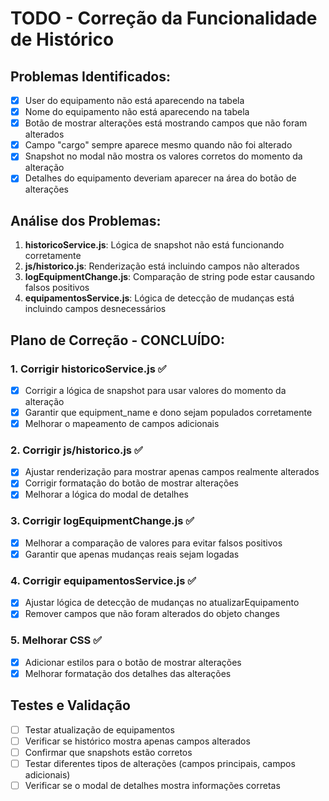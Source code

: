 # TODO - Correção da Funcionalidade de Histórico

## Problemas Identificados:
- [x] User do equipamento não está aparecendo na tabela
- [x] Nome do equipamento não está aparecendo na tabela
- [x] Botão de mostrar alterações está mostrando campos que não foram alterados
- [x] Campo "cargo" sempre aparece mesmo quando não foi alterado
- [x] Snapshot no modal não mostra os valores corretos do momento da alteração
- [x] Detalhes do equipamento deveriam aparecer na área do botão de alterações

## Análise dos Problemas:
1. **historicoService.js**: Lógica de snapshot não está funcionando corretamente
2. **js/historico.js**: Renderização está incluindo campos não alterados
3. **logEquipmentChange.js**: Comparação de string pode estar causando falsos positivos
4. **equipamentosService.js**: Lógica de detecção de mudanças está incluindo campos desnecessários

## Plano de Correção - CONCLUÍDO:

### 1. Corrigir historicoService.js ✅
- [x] Corrigir a lógica de snapshot para usar valores do momento da alteração
- [x] Garantir que equipment_name e dono sejam populados corretamente
- [x] Melhorar o mapeamento de campos adicionais

### 2. Corrigir js/historico.js ✅
- [x] Ajustar renderização para mostrar apenas campos realmente alterados
- [x] Corrigir formatação do botão de mostrar alterações
- [x] Melhorar a lógica do modal de detalhes

### 3. Corrigir logEquipmentChange.js ✅
- [x] Melhorar a comparação de valores para evitar falsos positivos
- [x] Garantir que apenas mudanças reais sejam logadas

### 4. Corrigir equipamentosService.js ✅
- [x] Ajustar lógica de detecção de mudanças no atualizarEquipamento
- [x] Remover campos que não foram alterados do objeto changes

### 5. Melhorar CSS ✅
- [x] Adicionar estilos para o botão de mostrar alterações
- [x] Melhorar formatação dos detalhes das alterações

## Testes e Validação
- [ ] Testar atualização de equipamentos
- [ ] Verificar se histórico mostra apenas campos alterados
- [ ] Confirmar que snapshots estão corretos
- [ ] Testar diferentes tipos de alterações (campos principais, campos adicionais)
- [ ] Verificar se o modal de detalhes mostra informações corretas
